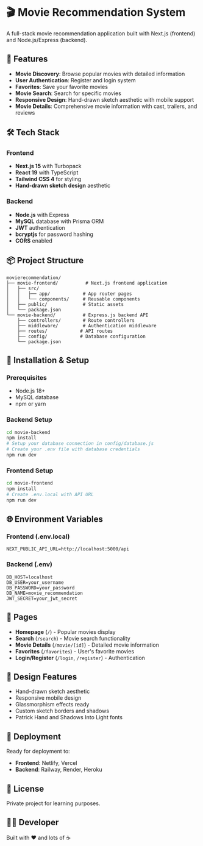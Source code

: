 # 🎬 Movie Recommendation System

A full-stack movie recommendation application built with Next.js (frontend) and Node.js/Express (backend).

## 🚀 Features

- **Movie Discovery**: Browse popular movies with detailed information
- **User Authentication**: Register and login system
- **Favorites**: Save your favorite movies
- **Movie Search**: Search for specific movies
- **Responsive Design**: Hand-drawn sketch aesthetic with mobile support
- **Movie Details**: Comprehensive movie information with cast, trailers, and reviews

## 🛠️ Tech Stack

### Frontend
- **Next.js 15** with Turbopack
- **React 19** with TypeScript
- **Tailwind CSS 4** for styling
- **Hand-drawn sketch design** aesthetic

### Backend
- **Node.js** with Express
- **MySQL** database with Prisma ORM
- **JWT** authentication
- **bcryptjs** for password hashing
- **CORS** enabled

## 📦 Project Structure

```
movierecommendation/
├── movie-frontend/          # Next.js frontend application
│   ├── src/
│   │   ├── app/            # App router pages
│   │   └── components/     # Reusable components
│   ├── public/             # Static assets
│   └── package.json
└── movie-backend/          # Express.js backend API
    ├── controllers/        # Route controllers
    ├── middleware/         # Authentication middleware
    ├── routes/            # API routes
    ├── config/            # Database configuration
    └── package.json
```

## 🔧 Installation & Setup

### Prerequisites
- Node.js 18+ 
- MySQL database
- npm or yarn

### Backend Setup
```bash
cd movie-backend
npm install
# Setup your database connection in config/database.js
# Create your .env file with database credentials
npm run dev
```

### Frontend Setup
```bash
cd movie-frontend
npm install
# Create .env.local with API URL
npm run dev
```

## 🌐 Environment Variables

### Frontend (.env.local)
```
NEXT_PUBLIC_API_URL=http://localhost:5000/api
```

### Backend (.env)
```
DB_HOST=localhost
DB_USER=your_username
DB_PASSWORD=your_password
DB_NAME=movie_recommendation
JWT_SECRET=your_jwt_secret
```

## 📱 Pages

- **Homepage** (`/`) - Popular movies display
- **Search** (`/search`) - Movie search functionality
- **Movie Details** (`/movie/[id]`) - Detailed movie information
- **Favorites** (`/favorites`) - User's favorite movies
- **Login/Register** (`/login`, `/register`) - Authentication

## 🎨 Design Features

- Hand-drawn sketch aesthetic
- Responsive mobile design
- Glassmorphism effects ready
- Custom sketch borders and shadows
- Patrick Hand and Shadows Into Light fonts

## 🚀 Deployment

Ready for deployment to:
- **Frontend**: Netlify, Vercel
- **Backend**: Railway, Render, Heroku

## 📄 License

Private project for learning purposes.

## 👨‍💻 Developer

Built with ❤️ and lots of ☕
